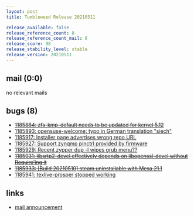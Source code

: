 ```yaml
---
layout: post
title: Tumbleweed Release 20210511

release_available: false
release_reference_count: 8
release_reference_count_mail: 0
release_score: 98
release_stability_level: stable
release_version: 20210511
---
```


## mail (0:0)

no relevant mails

## bugs (8)

<!--more-->

- ~~[1185884: zfs-kmp-default needs to be updated for kernel 5.12](https://bugzilla.opensuse.org/show_bug.cgi?id=1185884)~~
- [1185893: opensuse-welcome: typo in German translation "siech"](https://bugzilla.opensuse.org/show_bug.cgi?id=1185893)
- [1185917: Installer page advertises wrong repo URL](https://bugzilla.opensuse.org/show_bug.cgi?id=1185917)
- [1185927: Support zynqmp pinctrl provided by firmware](https://bugzilla.opensuse.org/show_bug.cgi?id=1185927)
- [1185929: Recent zypper dup -l wipes grub menu??](https://bugzilla.opensuse.org/show_bug.cgi?id=1185929)
- ~~[1185931: libsrtp2-devel effectively depends on libopenssl-devel without Require'ing it](https://bugzilla.opensuse.org/show_bug.cgi?id=1185931)~~
- ~~[1185933: \[Build 20210510\] steam uninstallable with Mesa 21.1](https://bugzilla.opensuse.org/show_bug.cgi?id=1185933)~~
- [1185941: texlive-prosper stopped working](https://bugzilla.opensuse.org/show_bug.cgi?id=1185941)



## links

- [mail announcement](https://github.com/boombatower/tumbleweed-review/issues/10)
